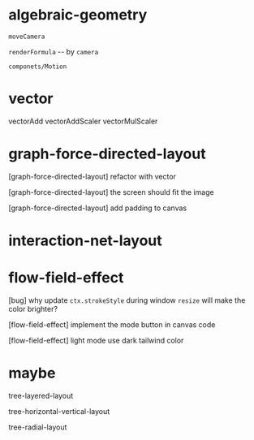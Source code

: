 # algebraic-geometry

`moveCamera`

`renderFormula` -- by `camera`

`componets/Motion`

# vector

vectorAdd
vectorAddScaler
vectorMulScaler

# graph-force-directed-layout

[graph-force-directed-layout] refactor with vector

[graph-force-directed-layout] the screen should fit the image

[graph-force-directed-layout] add padding to canvas

# interaction-net-layout

# flow-field-effect

[bug] why update `ctx.strokeStyle` during window `resize` will make the color brighter?

[flow-field-effect] implement the mode button in canvas code

[flow-field-effect] light mode use dark tailwind color

# maybe

tree-layered-layout

tree-horizontal-vertical-layout

tree-radial-layout
